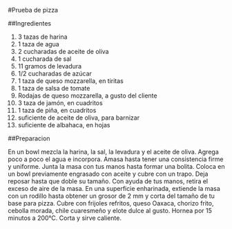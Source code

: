 #Prueba de pizza

##Ingredientes

1. 3 tazas de harina
2. 1 taza de agua
3. 2 cucharadas de aceite de oliva
4. 1 cucharada de sal
5. 11 gramos de levadura
6. 1/2 cucharadas de azúcar
7. 1 taza de queso mozzarella, en tiritas
8. 1 taza de salsa de tomate
9. Rodajas de queso mozzarella, a gusto del cliente
10. 3 taza de jamón, en cuadritos
11. 1 taza de piña, en cuadritos
12. suficiente de aceite de oliva, para barnizar
13. suficiente de albahaca, en hojas

##Preparacion

En un bowl mezcla la harina, la sal, la levadura y el aceite de oliva. Agrega poco a poco el agua e incorpora. Amasa hasta tener una consistencia firme y uniforme.
Junta la masa con tus manos hasta formar una bolita. Coloca en un bowl previamente engrasado con aceite y cubre con un trapo. Deja reposar hasta que doble su tamaño.
Con ayuda de tus manos, retira el exceso de aire de la masa. En una superficie enharinada, extiende la masa con un rodillo hasta obtener un grosor de 2 mm y corta del tamaño de tu base para pizza.
Cubre con frijoles refritos, queso Oaxaca, chorizo frito, cebolla morada, chile cuaresmeño y elote dulce al gusto. Hornea por 15 minutos a 200°C.
Corta y sirve caliente.

